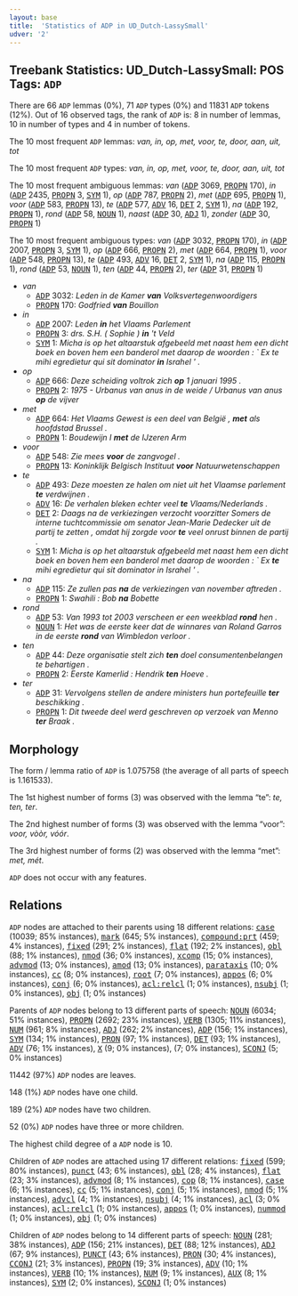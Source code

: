 ```yaml
---
layout: base
title:  'Statistics of ADP in UD_Dutch-LassySmall'
udver: '2'
---
```


## Treebank Statistics: UD_Dutch-LassySmall: POS Tags: `ADP`

There are 66 `ADP` lemmas (0%), 71 `ADP` types (0%) and 11831 `ADP` tokens (12%).
Out of 16 observed tags, the rank of `ADP` is: 8 in number of lemmas, 10 in number of types and 4 in number of tokens.

The 10 most frequent `ADP` lemmas: <em>van, in, op, met, voor, te, door, aan, uit, tot</em>

The 10 most frequent `ADP` types:  <em>van, in, op, met, voor, te, door, aan, uit, tot</em>

The 10 most frequent ambiguous lemmas: <em>van</em> (<tt><a href="nl_lassysmall-pos-ADP.html">ADP</a></tt> 3069, <tt><a href="nl_lassysmall-pos-PROPN.html">PROPN</a></tt> 170), <em>in</em> (<tt><a href="nl_lassysmall-pos-ADP.html">ADP</a></tt> 2435, <tt><a href="nl_lassysmall-pos-PROPN.html">PROPN</a></tt> 3, <tt><a href="nl_lassysmall-pos-SYM.html">SYM</a></tt> 1), <em>op</em> (<tt><a href="nl_lassysmall-pos-ADP.html">ADP</a></tt> 787, <tt><a href="nl_lassysmall-pos-PROPN.html">PROPN</a></tt> 2), <em>met</em> (<tt><a href="nl_lassysmall-pos-ADP.html">ADP</a></tt> 695, <tt><a href="nl_lassysmall-pos-PROPN.html">PROPN</a></tt> 1), <em>voor</em> (<tt><a href="nl_lassysmall-pos-ADP.html">ADP</a></tt> 583, <tt><a href="nl_lassysmall-pos-PROPN.html">PROPN</a></tt> 13), <em>te</em> (<tt><a href="nl_lassysmall-pos-ADP.html">ADP</a></tt> 577, <tt><a href="nl_lassysmall-pos-ADV.html">ADV</a></tt> 16, <tt><a href="nl_lassysmall-pos-DET.html">DET</a></tt> 2, <tt><a href="nl_lassysmall-pos-SYM.html">SYM</a></tt> 1), <em>na</em> (<tt><a href="nl_lassysmall-pos-ADP.html">ADP</a></tt> 192, <tt><a href="nl_lassysmall-pos-PROPN.html">PROPN</a></tt> 1), <em>rond</em> (<tt><a href="nl_lassysmall-pos-ADP.html">ADP</a></tt> 58, <tt><a href="nl_lassysmall-pos-NOUN.html">NOUN</a></tt> 1), <em>naast</em> (<tt><a href="nl_lassysmall-pos-ADP.html">ADP</a></tt> 30, <tt><a href="nl_lassysmall-pos-ADJ.html">ADJ</a></tt> 1), <em>zonder</em> (<tt><a href="nl_lassysmall-pos-ADP.html">ADP</a></tt> 30, <tt><a href="nl_lassysmall-pos-PROPN.html">PROPN</a></tt> 1)

The 10 most frequent ambiguous types:  <em>van</em> (<tt><a href="nl_lassysmall-pos-ADP.html">ADP</a></tt> 3032, <tt><a href="nl_lassysmall-pos-PROPN.html">PROPN</a></tt> 170), <em>in</em> (<tt><a href="nl_lassysmall-pos-ADP.html">ADP</a></tt> 2007, <tt><a href="nl_lassysmall-pos-PROPN.html">PROPN</a></tt> 3, <tt><a href="nl_lassysmall-pos-SYM.html">SYM</a></tt> 1), <em>op</em> (<tt><a href="nl_lassysmall-pos-ADP.html">ADP</a></tt> 666, <tt><a href="nl_lassysmall-pos-PROPN.html">PROPN</a></tt> 2), <em>met</em> (<tt><a href="nl_lassysmall-pos-ADP.html">ADP</a></tt> 664, <tt><a href="nl_lassysmall-pos-PROPN.html">PROPN</a></tt> 1), <em>voor</em> (<tt><a href="nl_lassysmall-pos-ADP.html">ADP</a></tt> 548, <tt><a href="nl_lassysmall-pos-PROPN.html">PROPN</a></tt> 13), <em>te</em> (<tt><a href="nl_lassysmall-pos-ADP.html">ADP</a></tt> 493, <tt><a href="nl_lassysmall-pos-ADV.html">ADV</a></tt> 16, <tt><a href="nl_lassysmall-pos-DET.html">DET</a></tt> 2, <tt><a href="nl_lassysmall-pos-SYM.html">SYM</a></tt> 1), <em>na</em> (<tt><a href="nl_lassysmall-pos-ADP.html">ADP</a></tt> 115, <tt><a href="nl_lassysmall-pos-PROPN.html">PROPN</a></tt> 1), <em>rond</em> (<tt><a href="nl_lassysmall-pos-ADP.html">ADP</a></tt> 53, <tt><a href="nl_lassysmall-pos-NOUN.html">NOUN</a></tt> 1), <em>ten</em> (<tt><a href="nl_lassysmall-pos-ADP.html">ADP</a></tt> 44, <tt><a href="nl_lassysmall-pos-PROPN.html">PROPN</a></tt> 2), <em>ter</em> (<tt><a href="nl_lassysmall-pos-ADP.html">ADP</a></tt> 31, <tt><a href="nl_lassysmall-pos-PROPN.html">PROPN</a></tt> 1)


* <em>van</em>
  * <tt><a href="nl_lassysmall-pos-ADP.html">ADP</a></tt> 3032: <em>Leden in de Kamer <b>van</b> Volksvertegenwoordigers</em>
  * <tt><a href="nl_lassysmall-pos-PROPN.html">PROPN</a></tt> 170: <em>Godfried <b>van</b> Bouillon</em>
* <em>in</em>
  * <tt><a href="nl_lassysmall-pos-ADP.html">ADP</a></tt> 2007: <em>Leden <b>in</b> het Vlaams Parlement</em>
  * <tt><a href="nl_lassysmall-pos-PROPN.html">PROPN</a></tt> 3: <em>drs. S.H. ( Sophie ) <b>in</b> 't Veld</em>
  * <tt><a href="nl_lassysmall-pos-SYM.html">SYM</a></tt> 1: <em>Micha is op het altaarstuk afgebeeld met naast hem een dicht boek en boven hem een banderol met daarop de woorden : ` Ex te mihi egredietur qui sit dominator <b>in</b> Israhel ' .</em>
* <em>op</em>
  * <tt><a href="nl_lassysmall-pos-ADP.html">ADP</a></tt> 666: <em>Deze scheiding voltrok zich <b>op</b> 1 januari 1995 .</em>
  * <tt><a href="nl_lassysmall-pos-PROPN.html">PROPN</a></tt> 2: <em>1975 - Urbanus van anus in de weide / Urbanus van anus <b>op</b> de vijver</em>
* <em>met</em>
  * <tt><a href="nl_lassysmall-pos-ADP.html">ADP</a></tt> 664: <em>Het Vlaams Gewest is een deel van België , <b>met</b> als hoofdstad Brussel .</em>
  * <tt><a href="nl_lassysmall-pos-PROPN.html">PROPN</a></tt> 1: <em>Boudewijn I <b>met</b> de IJzeren Arm</em>
* <em>voor</em>
  * <tt><a href="nl_lassysmall-pos-ADP.html">ADP</a></tt> 548: <em>Zie mees <b>voor</b> de zangvogel .</em>
  * <tt><a href="nl_lassysmall-pos-PROPN.html">PROPN</a></tt> 13: <em>Koninklijk Belgisch Instituut <b>voor</b> Natuurwetenschappen</em>
* <em>te</em>
  * <tt><a href="nl_lassysmall-pos-ADP.html">ADP</a></tt> 493: <em>Deze moesten ze halen om niet uit het Vlaamse parlement <b>te</b> verdwijnen .</em>
  * <tt><a href="nl_lassysmall-pos-ADV.html">ADV</a></tt> 16: <em>De verhalen bleken echter veel <b>te</b> Vlaams/Nederlands .</em>
  * <tt><a href="nl_lassysmall-pos-DET.html">DET</a></tt> 2: <em>Daags na de verkiezingen verzocht voorzitter Somers de interne tuchtcommissie om senator Jean-Marie Dedecker uit de partij te zetten , omdat hij zorgde voor <b>te</b> veel onrust binnen de partij .</em>
  * <tt><a href="nl_lassysmall-pos-SYM.html">SYM</a></tt> 1: <em>Micha is op het altaarstuk afgebeeld met naast hem een dicht boek en boven hem een banderol met daarop de woorden : ` Ex <b>te</b> mihi egredietur qui sit dominator in Israhel ' .</em>
* <em>na</em>
  * <tt><a href="nl_lassysmall-pos-ADP.html">ADP</a></tt> 115: <em>Ze zullen pas <b>na</b> de verkiezingen van november aftreden .</em>
  * <tt><a href="nl_lassysmall-pos-PROPN.html">PROPN</a></tt> 1: <em>Swahili : Bob <b>na</b> Bobette</em>
* <em>rond</em>
  * <tt><a href="nl_lassysmall-pos-ADP.html">ADP</a></tt> 53: <em>Van 1993 tot 2003 verscheen er een weekblad <b>rond</b> hen .</em>
  * <tt><a href="nl_lassysmall-pos-NOUN.html">NOUN</a></tt> 1: <em>Het was de eerste keer dat de winnares van Roland Garros in de eerste <b>rond</b> van Wimbledon verloor .</em>
* <em>ten</em>
  * <tt><a href="nl_lassysmall-pos-ADP.html">ADP</a></tt> 44: <em>Deze organisatie stelt zich <b>ten</b> doel consumentenbelangen te behartigen .</em>
  * <tt><a href="nl_lassysmall-pos-PROPN.html">PROPN</a></tt> 2: <em>Eerste Kamerlid : Hendrik <b>ten</b> Hoeve .</em>
* <em>ter</em>
  * <tt><a href="nl_lassysmall-pos-ADP.html">ADP</a></tt> 31: <em>Vervolgens stellen de andere ministers hun portefeuille <b>ter</b> beschikking .</em>
  * <tt><a href="nl_lassysmall-pos-PROPN.html">PROPN</a></tt> 1: <em>Dit tweede deel werd geschreven op verzoek van Menno <b>ter</b> Braak .</em>

## Morphology

The form / lemma ratio of `ADP` is 1.075758 (the average of all parts of speech is 1.161533).

The 1st highest number of forms (3) was observed with the lemma “te”: <em>te, ten, ter</em>.

The 2nd highest number of forms (3) was observed with the lemma “voor”: <em>voor, vòòr, vóór</em>.

The 3rd highest number of forms (2) was observed with the lemma “met”: <em>met, mét</em>.

`ADP` does not occur with any features.


## Relations

`ADP` nodes are attached to their parents using 18 different relations: <tt><a href="nl_lassysmall-dep-case.html">case</a></tt> (10039; 85% instances), <tt><a href="nl_lassysmall-dep-mark.html">mark</a></tt> (645; 5% instances), <tt><a href="nl_lassysmall-dep-compound-prt.html">compound:prt</a></tt> (459; 4% instances), <tt><a href="nl_lassysmall-dep-fixed.html">fixed</a></tt> (291; 2% instances), <tt><a href="nl_lassysmall-dep-flat.html">flat</a></tt> (192; 2% instances), <tt><a href="nl_lassysmall-dep-obl.html">obl</a></tt> (88; 1% instances), <tt><a href="nl_lassysmall-dep-nmod.html">nmod</a></tt> (36; 0% instances), <tt><a href="nl_lassysmall-dep-xcomp.html">xcomp</a></tt> (15; 0% instances), <tt><a href="nl_lassysmall-dep-advmod.html">advmod</a></tt> (13; 0% instances), <tt><a href="nl_lassysmall-dep-amod.html">amod</a></tt> (13; 0% instances), <tt><a href="nl_lassysmall-dep-parataxis.html">parataxis</a></tt> (10; 0% instances), <tt><a href="nl_lassysmall-dep-cc.html">cc</a></tt> (8; 0% instances), <tt><a href="nl_lassysmall-dep-root.html">root</a></tt> (7; 0% instances), <tt><a href="nl_lassysmall-dep-appos.html">appos</a></tt> (6; 0% instances), <tt><a href="nl_lassysmall-dep-conj.html">conj</a></tt> (6; 0% instances), <tt><a href="nl_lassysmall-dep-acl-relcl.html">acl:relcl</a></tt> (1; 0% instances), <tt><a href="nl_lassysmall-dep-nsubj.html">nsubj</a></tt> (1; 0% instances), <tt><a href="nl_lassysmall-dep-obj.html">obj</a></tt> (1; 0% instances)

Parents of `ADP` nodes belong to 13 different parts of speech: <tt><a href="nl_lassysmall-pos-NOUN.html">NOUN</a></tt> (6034; 51% instances), <tt><a href="nl_lassysmall-pos-PROPN.html">PROPN</a></tt> (2692; 23% instances), <tt><a href="nl_lassysmall-pos-VERB.html">VERB</a></tt> (1305; 11% instances), <tt><a href="nl_lassysmall-pos-NUM.html">NUM</a></tt> (961; 8% instances), <tt><a href="nl_lassysmall-pos-ADJ.html">ADJ</a></tt> (262; 2% instances), <tt><a href="nl_lassysmall-pos-ADP.html">ADP</a></tt> (156; 1% instances), <tt><a href="nl_lassysmall-pos-SYM.html">SYM</a></tt> (134; 1% instances), <tt><a href="nl_lassysmall-pos-PRON.html">PRON</a></tt> (97; 1% instances), <tt><a href="nl_lassysmall-pos-DET.html">DET</a></tt> (93; 1% instances), <tt><a href="nl_lassysmall-pos-ADV.html">ADV</a></tt> (76; 1% instances), <tt><a href="nl_lassysmall-pos-X.html">X</a></tt> (9; 0% instances),  (7; 0% instances), <tt><a href="nl_lassysmall-pos-SCONJ.html">SCONJ</a></tt> (5; 0% instances)

11442 (97%) `ADP` nodes are leaves.

148 (1%) `ADP` nodes have one child.

189 (2%) `ADP` nodes have two children.

52 (0%) `ADP` nodes have three or more children.

The highest child degree of a `ADP` node is 10.

Children of `ADP` nodes are attached using 17 different relations: <tt><a href="nl_lassysmall-dep-fixed.html">fixed</a></tt> (599; 80% instances), <tt><a href="nl_lassysmall-dep-punct.html">punct</a></tt> (43; 6% instances), <tt><a href="nl_lassysmall-dep-obl.html">obl</a></tt> (28; 4% instances), <tt><a href="nl_lassysmall-dep-flat.html">flat</a></tt> (23; 3% instances), <tt><a href="nl_lassysmall-dep-advmod.html">advmod</a></tt> (8; 1% instances), <tt><a href="nl_lassysmall-dep-cop.html">cop</a></tt> (8; 1% instances), <tt><a href="nl_lassysmall-dep-case.html">case</a></tt> (6; 1% instances), <tt><a href="nl_lassysmall-dep-cc.html">cc</a></tt> (5; 1% instances), <tt><a href="nl_lassysmall-dep-conj.html">conj</a></tt> (5; 1% instances), <tt><a href="nl_lassysmall-dep-nmod.html">nmod</a></tt> (5; 1% instances), <tt><a href="nl_lassysmall-dep-advcl.html">advcl</a></tt> (4; 1% instances), <tt><a href="nl_lassysmall-dep-nsubj.html">nsubj</a></tt> (4; 1% instances), <tt><a href="nl_lassysmall-dep-acl.html">acl</a></tt> (3; 0% instances), <tt><a href="nl_lassysmall-dep-acl-relcl.html">acl:relcl</a></tt> (1; 0% instances), <tt><a href="nl_lassysmall-dep-appos.html">appos</a></tt> (1; 0% instances), <tt><a href="nl_lassysmall-dep-nummod.html">nummod</a></tt> (1; 0% instances), <tt><a href="nl_lassysmall-dep-obj.html">obj</a></tt> (1; 0% instances)

Children of `ADP` nodes belong to 14 different parts of speech: <tt><a href="nl_lassysmall-pos-NOUN.html">NOUN</a></tt> (281; 38% instances), <tt><a href="nl_lassysmall-pos-ADP.html">ADP</a></tt> (156; 21% instances), <tt><a href="nl_lassysmall-pos-DET.html">DET</a></tt> (88; 12% instances), <tt><a href="nl_lassysmall-pos-ADJ.html">ADJ</a></tt> (67; 9% instances), <tt><a href="nl_lassysmall-pos-PUNCT.html">PUNCT</a></tt> (43; 6% instances), <tt><a href="nl_lassysmall-pos-PRON.html">PRON</a></tt> (30; 4% instances), <tt><a href="nl_lassysmall-pos-CCONJ.html">CCONJ</a></tt> (21; 3% instances), <tt><a href="nl_lassysmall-pos-PROPN.html">PROPN</a></tt> (19; 3% instances), <tt><a href="nl_lassysmall-pos-ADV.html">ADV</a></tt> (10; 1% instances), <tt><a href="nl_lassysmall-pos-VERB.html">VERB</a></tt> (10; 1% instances), <tt><a href="nl_lassysmall-pos-NUM.html">NUM</a></tt> (9; 1% instances), <tt><a href="nl_lassysmall-pos-AUX.html">AUX</a></tt> (8; 1% instances), <tt><a href="nl_lassysmall-pos-SYM.html">SYM</a></tt> (2; 0% instances), <tt><a href="nl_lassysmall-pos-SCONJ.html">SCONJ</a></tt> (1; 0% instances)

